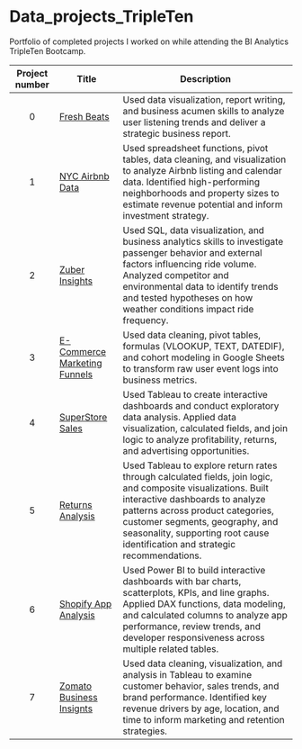 # Data_projects_TripleTen

Portfolio of completed projects I worked on while attending the BI Analytics TripleTen Bootcamp.

| Project number | Title | Description |
| :-----------: | ----------- |----------- |
| 0 | [Fresh Beats](https://github.com/allact/Data_projects_TripleTen/tree/main/Fresh%20Beats) | Used data visualization, report writing, and business acumen skills to analyze user listening trends and deliver a strategic business report. |
| 1 | [NYC Airbnb Data](https://github.com/allact/Data_projects_TripleTen/tree/main/NYC%20AirBNB%20Data) | Used spreadsheet functions, pivot tables, data cleaning, and visualization to analyze Airbnb listing and calendar data. Identified high-performing neighborhoods and property sizes to estimate revenue potential and inform investment strategy. |
| 2 | [Zuber Insights](https://github.com/allact/Data_projects_TripleTen/tree/main/Zuber%20Insights) | Used SQL, data visualization, and business analytics skills to investigate passenger behavior and external factors influencing ride volume. Analyzed competitor and environmental data to identify trends and tested hypotheses on how weather conditions impact ride frequency. |
| 3 | [E-Commerce Marketing Funnels](https://github.com/allact/Data_projects_TripleTen/tree/main/ECommerce%20Marketing%20Funnels) | Used data cleaning, pivot tables, formulas (VLOOKUP, TEXT, DATEDIF), and cohort modeling in Google Sheets to transform raw user event logs into business metrics. |
| 4 | [SuperStore Sales](https://github.com/allact/Data_projects_TripleTen/tree/main/SuperStore%20Sales) | Used Tableau to create interactive dashboards and conduct exploratory data analysis. Applied data visualization, calculated fields, and join logic to analyze profitability, returns, and advertising opportunities. |
| 5 | [Returns Analysis](https://github.com/allact/Data_projects_TripleTen/tree/main/Returns%20Analysis%20')| Used Tableau to explore return rates through calculated fields, join logic, and composite visualizations. Built interactive dashboards to analyze patterns across product categories, customer segments, geography, and seasonality, supporting root cause identification and strategic recommendations. |
| 6 | [Shopify App Analysis](https://github.com/allact/Data_projects_TripleTen/tree/main/Shopify%20App%20ratings%20analysis) | Used Power BI to build interactive dashboards with bar charts, scatterplots, KPIs, and line graphs. Applied DAX functions, data modeling, and calculated columns to analyze app performance, review trends, and developer responsiveness across multiple related tables. |
| 7 | [Zomato Business Insignts](https://github.com/allact/Data_projects_TripleTen/tree/main/Zomato%20Business%20insights) | Used data cleaning, visualization, and analysis in Tableau to examine customer behavior, sales trends, and brand performance. Identified key revenue drivers by age, location, and time to inform marketing and retention strategies. |
<!--
| 7 | [PROJECT NAME](PROJECT DIRECTORY LINK) | DESCRIPTION HERE. |
| 8 | [PROJECT NAME](PROJECT DIRECTORY LINK) | DESCRIPTION HERE. |
| 9 | [PROJECT NAME](PROJECT DIRECTORY LINK) | DESCRIPTION HERE. |
| 10| [PROJECT NAME](PROJECT DIRECTORY LINK) | DESCRIPTION HERE. |
-->
